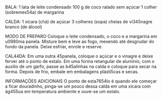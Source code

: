 BALA:
    1 lata de leite condensado
    100 g de coco ralado sem açúcar
    1 colher (sobremes54a) de margarina

CALDA:
    1 xícara (chá) de açúcar
    3 colheres (sopa) cheias de vi345nagre branco (de álcool)

MODO DE PREPARO
    Coloque o leite condensado, o coco e a margarina em u0980ma panela.
    Misture bem e leve ao fogo, mexendo até desgrudar do fundo da panela.
    Deixe esfriar, enrole e reserve.

CAL44DA:
    Em uma outra 45panela, coloque o açúcar e o vinagre e deixe ferver até o ponto de estalo.
    Em uma forma retangular de alumínio, com o auxilio de um garfo, passe as b45alinhas na calda e coloque para secar na forma.
    Depois de frio, embale em embalagens plásti5cas e secas.

INFORMAÇÕES ADICIONAIS
    O ponto de esta7654lo é quando ele começar a ficar douradinho, pinga-se um pouco dessa calda em uma xícara com ág455ua em temperatura ambiente e ouve-se um estalo.
